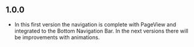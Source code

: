 ## 1.0.0

* In this first version the navigation is complete with PageView and integrated to the Bottom Navigation Bar. In the next versions there will be improvements with animations.
